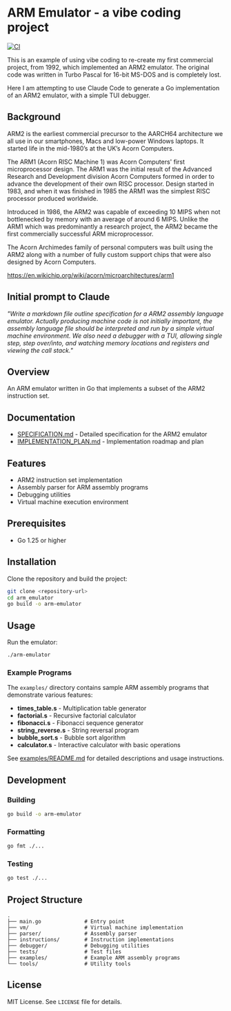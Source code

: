 # ARM Emulator - a vibe coding project

[![CI](https://github.com/lookbusy1344/arm_emulator/actions/workflows/ci.yml/badge.svg)](https://github.com/lookbusy1344/arm_emulator/actions/workflows/ci.yml)

This is an example of using vibe coding to re-create my first commercial project, from 1992, which implemented an ARM2 emulator. The original code was written in Turbo Pascal for 16-bit MS-DOS and is completely lost.

Here I am attempting to use Claude Code to generate a Go implementation of an ARM2 emulator, with a simple TUI debugger.

## Background

ARM2 is the earliest commercial precursor to the AARCH64 architecture we all use in our smartphones, Macs and low-power Windows laptops. It started life in the mid-1980’s at the UK’s Acorn Computers.

The ARM1 (Acorn RISC Machine 1) was Acorn Computers' first microprocessor design. The ARM1 was the initial result of the Advanced Research and Development division Acorn Computers formed in order to advance the development of their own RISC processor. Design started in 1983, and when it was finished in 1985 the ARM1 was the simplest RISC processor produced worldwide.

Introduced in 1986, the ARM2 was capable of exceeding 10 MIPS when not bottlenecked by memory with an average of around 6 MIPS. Unlike the ARM1 which was predominantly a research project, the ARM2 became the first commercially successful ARM microprocessor.

The Acorn Archimedes family of personal computers was built using the ARM2 along with a number of fully custom support chips that were also designed by Acorn Computers.

https://en.wikichip.org/wiki/acorn/microarchitectures/arm1

## Initial prompt to Claude

*"Write a markdown file outline specification for a ARM2 assembly language emulator. Actually producing machine code is not initially important, the assembly language file should be interpreted and run by a simple virtual machine environment. We also need a debugger with a TUI, allowing single step, step over/into, and watching memory locations and registers and viewing the call stack."*

## Overview

An ARM emulator written in Go that implements a subset of the ARM2 instruction set.

## Documentation

- [SPECIFICATION.md](SPECIFICATION.md) - Detailed specification for the ARM2 emulator
- [IMPLEMENTATION_PLAN.md](IMPLEMENTATION_PLAN.md) - Implementation roadmap and plan

## Features

- ARM2 instruction set implementation
- Assembly parser for ARM assembly programs
- Debugging utilities
- Virtual machine execution environment

## Prerequisites

- Go 1.25 or higher

## Installation

Clone the repository and build the project:

```bash
git clone <repository-url>
cd arm_emulator
go build -o arm-emulator
```

## Usage

Run the emulator:

```bash
./arm-emulator
```

### Example Programs

The `examples/` directory contains sample ARM assembly programs that demonstrate various features:

- **times_table.s** - Multiplication table generator
- **factorial.s** - Recursive factorial calculator
- **fibonacci.s** - Fibonacci sequence generator
- **string_reverse.s** - String reversal program
- **bubble_sort.s** - Bubble sort algorithm
- **calculator.s** - Interactive calculator with basic operations

See [examples/README.md](examples/README.md) for detailed descriptions and usage instructions.

## Development

### Building

```bash
go build -o arm-emulator
```

### Formatting

```bash
go fmt ./...
```

### Testing

```bash
go test ./...
```

## Project Structure

```
.
├── main.go              # Entry point
├── vm/                  # Virtual machine implementation
├── parser/              # Assembly parser
├── instructions/        # Instruction implementations
├── debugger/            # Debugging utilities
├── tests/               # Test files
├── examples/            # Example ARM assembly programs
└── tools/               # Utility tools
```

## License

MIT License. See `LICENSE` file for details.
